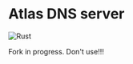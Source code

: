 Atlas DNS server
=================

![Rust](https://github.com/EmilHernvall/hermes/workflows/Rust/badge.svg)

Fork in progress. Don't use!!!